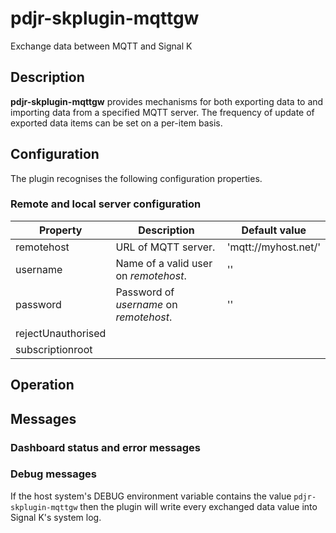 # pdjr-skplugin-mqttgw
Exchange data between MQTT and Signal K

## Description
**pdjr-skplugin-mqttgw** provides mechanisms for both exporting
data to and importing data from a specified  MQTT server.
The frequency of update of exported data items can be set on a
per-item basis.

## Configuration

The plugin recognises the following configuration properties.

### Remote and local server configuration

Property           | Description | Default value
------------------ | --- | ---
remotehost         | URL of MQTT server. | 'mqtt://myhost.net/'
username           | Name of a valid user on *remotehost*. | ''
password           | Password of *username* on *remotehost*. | ''
rejectUnauthorised |
subscriptionroot   |

## Operation

## Messages

### Dashboard status and error messages

### Debug messages

If the host system's DEBUG environment variable contains the value
```pdjr-skplugin-mqttgw``` then the plugin will write every
exchanged data value into Signal K's system log.
